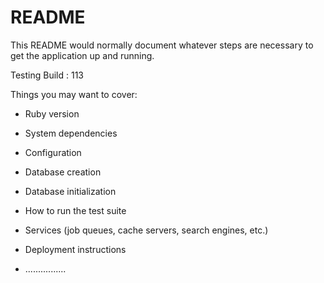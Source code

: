 # README

This README would normally document whatever steps are necessary to get the
application up and running.

Testing Build : 113

Things you may want to cover:

* Ruby version

* System dependencies

* Configuration

* Database creation

* Database initialization

* How to run the test suite

* Services (job queues, cache servers, search engines, etc.)

* Deployment instructions

* ................
